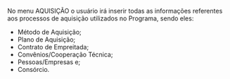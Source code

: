 No menu AQUISIÇÃO o usuário irá inserir todas as informações referentes aos processos de aquisição utilizados no Programa, sendo eles: 
* Método de Aquisição; 
* Plano de Aquisição; 
* Contrato de Empreitada; 
* Convênios/Cooperação Técnica; 
* Pessoas/Empresas e;
* Consórcio.
